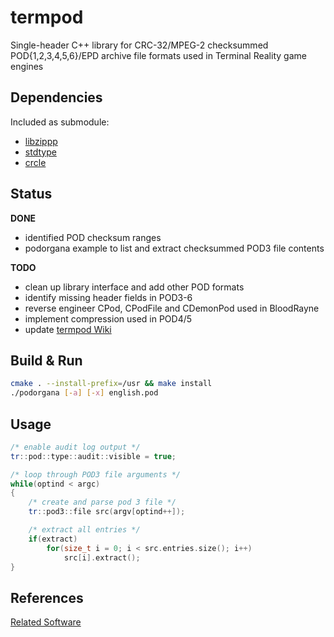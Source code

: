 # termpod
Single-header C++ library for CRC-32/MPEG-2 checksummed POD{1,2,3,4,5,6}/EPD archive file formats used in Terminal Reality game engines

## Dependencies

Included as submodule:

- [libzippp](http://github.com/ctabin/libzippp)
- [stdtype](http://github.com/jopadan/stdtype)
- [crcle](http://github.com/jopadan/crcle)

## Status

**DONE**

- identified POD checksum ranges
- podorgana example to list and extract checksummed POD3 file contents

**TODO**

- clean up library interface and add other POD formats
- identify missing header fields in POD3-6
- reverse engineer CPod, CPodFile and CDemonPod used in BloodRayne
- implement compression used in POD4/5
- update [termpod Wiki](https://github.com/jopadan/termpod/wiki)

## Build & Run

```sh
cmake . --install-prefix=/usr && make install
./podorgana [-a] [-x] english.pod
```

## Usage

```cpp
/* enable audit log output */
tr::pod::type::audit::visible = true;

/* loop through POD3 file arguments */
while(optind < argc)
{
    /* create and parse pod 3 file */
    tr::pod3::file src(argv[optind++]);

    /* extract all entries */
    if(extract)
        for(size_t i = 0; i < src.entries.size(); i++)
		    src[i].extract();
}
```

## References
[Related Software](https://github.com/jopadan/termpod/wiki/Related_Software)
